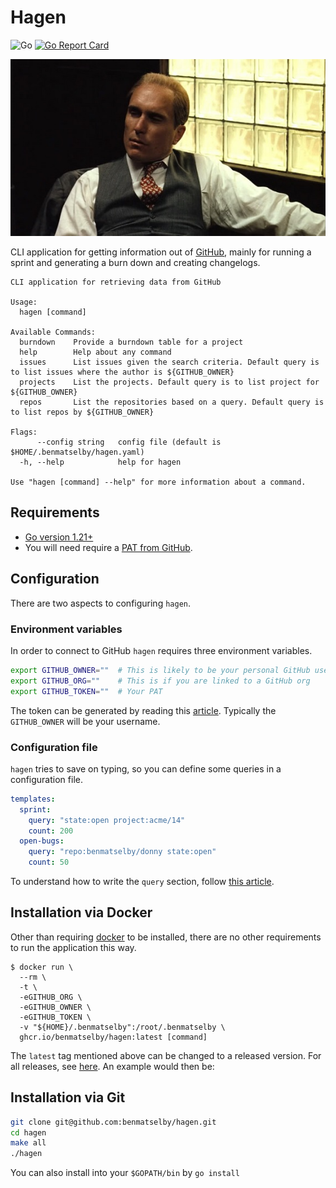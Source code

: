# Hagen

![Go](https://github.com/benmatselby/hagen/workflows/Go/badge.svg)
[![Go Report Card](https://goreportcard.com/badge/github.com/benmatselby/hagen?style=flat-square)](https://goreportcard.com/report/github.com/benmatselby/hagen)

![Tom Hagen](/img/hagen.jpg)

CLI application for getting information out of [GitHub](https://github.com), mainly for running a sprint and generating a burn down and creating changelogs.

```text
CLI application for retrieving data from GitHub

Usage:
  hagen [command]

Available Commands:
  burndown    Provide a burndown table for a project
  help        Help about any command
  issues      List issues given the search criteria. Default query is to list issues where the author is ${GITHUB_OWNER}
  projects    List the projects. Default query is to list project for ${GITHUB_OWNER}
  repos       List the repositories based on a query. Default query is to list repos by ${GITHUB_OWNER}

Flags:
      --config string   config file (default is $HOME/.benmatselby/hagen.yaml)
  -h, --help            help for hagen

Use "hagen [command] --help" for more information about a command.
```

## Requirements

- [Go version 1.21+](https://golang.org/dl/)
- You will need require a [PAT from GitHub](https://help.github.com/en/articles/creating-a-personal-access-token-for-the-command-line).

## Configuration

There are two aspects to configuring `hagen`.

### Environment variables

In order to connect to GitHub `hagen` requires three environment variables.

```bash
export GITHUB_OWNER=""  # This is likely to be your personal GitHub username
export GITHUB_ORG=""    # This is if you are linked to a GitHub org
export GITHUB_TOKEN=""  # Your PAT
```

The token can be generated by reading this [article](https://help.github.com/en/articles/creating-a-personal-access-token-for-the-command-line). Typically the `GITHUB_OWNER` will be your username.

### Configuration file

`hagen` tries to save on typing, so you can define some queries in a configuration file.

```yml
templates:
  sprint:
    query: "state:open project:acme/14"
    count: 200
  open-bugs:
    query: "repo:benmatselby/donny state:open"
    count: 50
```

To understand how to write the `query` section, follow [this article](https://help.github.com/en/articles/searching-issues-and-pull-requests).

## Installation via Docker

Other than requiring [docker](http://docker.com) to be installed, there are no other requirements to run the application this way.

```shell
$ docker run \
  --rm \
  -t \
  -eGITHUB_ORG \
  -eGITHUB_OWNER \
  -eGITHUB_TOKEN \
  -v "${HOME}/.benmatselby":/root/.benmatselby \
  ghcr.io/benmatselby/hagen:latest [command]
```

The `latest` tag mentioned above can be changed to a released version. For all releases, see [here](https://hub.docker.com/repository/docker/benmatselby/hagen/tags). An example would then be:

## Installation via Git

```bash
git clone git@github.com:benmatselby/hagen.git
cd hagen
make all
./hagen
```

You can also install into your `$GOPATH/bin` by `go install`
